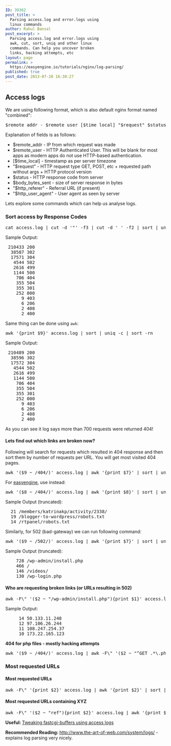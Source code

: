 ```yaml
---
ID: 39362
post_title: >
  Parsing access.log and error.logs using
  linux commands
author: Rahul Bansal
post_excerpt: >
  Parsing access.log and error.logs using
  awk, cut, sort, uniq and other linux
  commands. Can help you uncover broken
  links, hacking attempts, etc
layout: page
permalink: >
  https://easyengine.io/tutorials/nginx/log-parsing/
published: true
post_date: 2013-07-20 16:30:27
---
```

<h2>Access logs</h2>
We are using following format, which is also default nginx format named "combined":
<pre class="no-highlight">$remote_addr - $remote_user [$time_local] "$request" $status $body_bytes_sent "$http_referer" "$http_user_agent"</pre>
Explanation of fields is as follows:
<ul>
	<li>$remote_addr - IP from which request was made</li>
	<li>$remote_user - HTTP Authenticated User. This will be blank for most apps as modern apps do not use HTTP-based authentication.</li>
	<li>[$time_local] - timestamp as per server timezone</li>
	<li>"$request" - HTTP request type GET, POST, etc + requested path without args + HTTP protocol version</li>
	<li>$status - HTTP response code from server</li>
	<li>$body_bytes_sent - size of server response in bytes</li>
	<li>"$http_referer" - Referral URL (if present)</li>
	<li>"$http_user_agent" - User agent as seen by server</li>
</ul>
Lets explore some commands which can help us analyse logs.
<h3>Sort access by Response Codes</h3>
<pre class="bash">cat access.log | cut -d '"' -f3 | cut -d ' ' -f2 | sort | uniq -c | sort -rn</pre>
Sample Output:
<pre class="no-highlight"> 210433 200
  38587 302
  17571 304
   4544 502
   2616 499
   1144 500
    706 404
    355 504
    355 301
    252 000
      9 403
      6 206
      2 408
      2 400</pre>
Same thing can be done using <code>awk</code>:
<pre class="no-highlight">awk '{print $9}' access.log | sort | uniq -c | sort -rn</pre>
Sample Output:
<pre class="no-highlight"> 210489 200
  38596 302
  17572 304
   4544 502
   2616 499
   1144 500
    706 404
    355 504
    355 301
    252 000
      9 403
      6 206
      2 408
      2 400</pre>
As you can see it log says more than 700 requests were returned 404!
<h4>Lets find out which links are broken now?</h4>
Following will search for requests which resulted in 404 response and then sort them by number of requests per URL. You will get most visited 404 pages.
<pre class="no-highlight">awk '($9 ~ /404/)' access.log | awk '{print $7}' | sort | uniq -c | sort -rn</pre>
For <a href="https://easyengine.io/easyengine">easyengine</a>, use instead:
<pre class="no-highlight">awk '($8 ~ /404/)' access.log | awk '{print $8}' | sort | uniq -c | sort -rn</pre>
Sample Output (truncated):
<pre class="no-highlight">  21 /members/katrinakp/activity/2338/
  19 /blogger-to-wordpress/robots.txt
  14 /rtpanel/robots.txt</pre>
Similarly, for 502 (bad-gateway) we can run following command:
<pre class="no-highlight">awk '($9 ~ /502/)' access.log | awk '{print $7}' | sort | uniq -c | sort -r</pre>
Sample Output (truncated):
<pre class="no-highlight">    728 /wp-admin/install.php
    466 /
    146 /videos/
    130 /wp-login.php</pre>
<h4>Who are requesting broken links (or URLs resulting in 502)</h4>
<pre class="no-highlight">awk -F\" '($2 ~ "/wp-admin/install.php"){print $1}' access.log | awk '{print $1}' | sort | uniq -c | sort -r</pre>
Sample Output:
<pre class="no-highlight">     14 50.133.11.248
     12 97.106.26.244
     11 108.247.254.37
     10 173.22.165.123</pre>
<strong>404 for php files - mostly hacking attempts</strong>
<pre>awk '($9 ~ /404/)' access.log | awk -F\" '($2 ~ "^GET .*\.php")' | awk '{print $7}' | sort | uniq -c | sort -r | head -n 20</pre>
<h3>Most requested URLs</h3>
<h4>Most requested URLs</h4>
<pre class="no-highlight">awk -F\" '{print $2}' access.log | awk '{print $2}' | sort | uniq -c | sort -r</pre>
<h4>Most requested URLs containing XYZ</h4>
<pre class="no-highlight">awk -F\" '($2 ~ "ref"){print $2}' access.log | awk '{print $2}' | sort | uniq -c | sort -r</pre>
<strong>Useful: </strong><a href="https://easyengine.io/wordpress-nginx/tutorials/nginx/tweaking-fastcgi-buffers/">Tweaking fastcgi-buffers using access logs</a>

<strong>Recommended Reading: </strong><a href="http://www.the-art-of-web.com/system/logs/">http://www.the-art-of-web.com/system/logs/</a> - explains log parsing very nicely.

&nbsp;